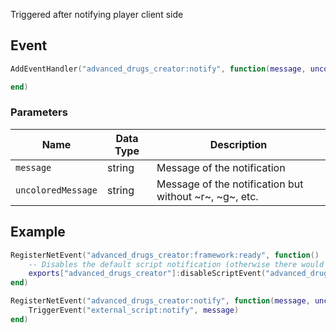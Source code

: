 Triggered after notifying player client side

## Event
``` lua
AddEventHandler("advanced_drugs_creator:notify", function(message, uncoloredMessage)

end)
```

### Parameters

| Name              | Data Type | Description                 |
| -                 | -         | -                             |
| `message`         | string    | Message of the notification  |
| `uncoloredMessage`         | string    | Message of the notification but without ~r~, ~g~, etc.  |

## Example
``` lua
RegisterNetEvent("advanced_drugs_creator:framework:ready", function() 
    -- Disables the default script notification (otherwise there would be 2 notifications)
    exports["advanced_drugs_creator"]:disableScriptEvent("advanced_drugs_creator:notify")
end)

RegisterNetEvent("advanced_drugs_creator:notify", function(message, uncoloredMessage)
    TriggerEvent("external_script:notify", message)
end)
```